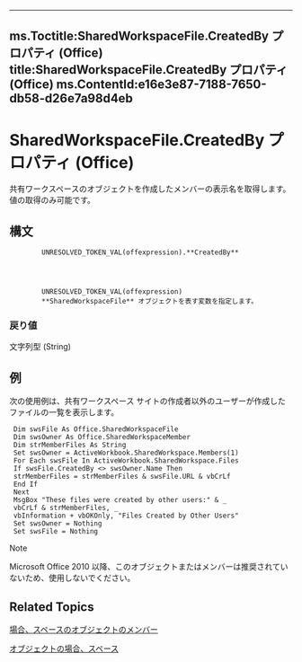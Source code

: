 

---
ms.Toctitle:SharedWorkspaceFile.CreatedBy プロパティ (Office)
title:SharedWorkspaceFile.CreatedBy プロパティ (Office)
ms.ContentId:e16e3e87-7188-7650-db58-d26e7a98d4eb
---
# SharedWorkspaceFile.CreatedBy プロパティ (Office)




共有ワークスペースのオブジェクトを作成したメンバーの表示名を取得します。値の取得のみ可能です。

## 構文

            UNRESOLVED_TOKEN_VAL(offexpression).**CreatedBy**




            UNRESOLVED_TOKEN_VAL(offexpression)
            **SharedWorkspaceFile** オブジェクトを表す変数を指定します。

### 戻り値
文字列型 (String)





## 例
次の使用例は、共有ワークスペース サイトの作成者以外のユーザーが作成したファイルの一覧を表示します。



```vba
 Dim swsFile As Office.SharedWorkspaceFile 
 Dim swsOwner As Office.SharedWorkspaceMember 
 Dim strMemberFiles As String 
 Set swsOwner = ActiveWorkbook.SharedWorkspace.Members(1) 
 For Each swsFile In ActiveWorkbook.SharedWorkspace.Files 
 If swsFile.CreatedBy <> swsOwner.Name Then 
 strMemberFiles = strMemberFiles & swsFile.URL & vbCrLf 
 End If 
 Next 
 MsgBox "These files were created by other users:" & _ 
 vbCrLf & strMemberFiles, _ 
 vbInformation + vbOKOnly, "Files Created by Other Users" 
 Set swsOwner = Nothing 
 Set swsFile = Nothing 

```




>[!NOTE]
>Microsoft Office 2010 以降、このオブジェクトまたはメンバーは推奨されていないため、使用しないでください。





## Related Topics

[場合、スペースのオブジェクトのメンバー](5d4b35b5-ef65-7b5b-917e-a0cc282f901f.md)

[オブジェクトの場合、スペース](44e0bbfa-145d-df71-928f-2333b54f1829.md)




